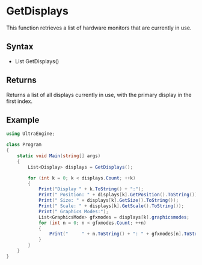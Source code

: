 # GetDisplays

This function retrieves a list of hardware monitors that are currently in use.

## Syntax 

- List<Display> GetDisplays()

## Returns

Returns a list of all displays currently in use, with the primary display in the first index.

## Example

```csharp
using UltraEngine;

class Program
{
    static void Main(string[] args)
    {
        List<Display> displays = GetDisplays();

        for (int k = 0; k < displays.Count; ++k)
        {
            Print("Display " + k.ToString() + ":");
            Print(" Position: " + displays[k].GetPosition().ToString());
            Print(" Size: " + displays[k].GetSize().ToString());
            Print(" Scale: " + displays[k].GetScale().ToString());
            Print(" Graphics Modes:");
            List<GraphicsMode> gfxmodes = displays[k].graphicsmodes;
            for (int n = 0; n < gfxmodes.Count; ++n)
            {
                Print("     " + n.ToString() + ": " + gfxmodes[n].ToString());
            }
        }
    }
}
```
